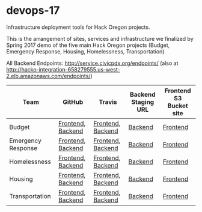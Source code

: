 # devops-17
Infrastructure deployment tools for Hack Oregon projects.

This is the arrangement of sites, services and infrastructure we finalized by Spring 2017 demo of the five main Hack Oregon projects (Budget, Emergency Response, Housing, Homelessness, Transportation)

All Backend Endpoints: http://service.civicpdx.org/endpoints/ (also at http://hacko-integration-658279555.us-west-2.elb.amazonaws.com/endpoints/)

Team | GitHub | Travis | Backend Staging URL | Frontend S3 Bucket site
---- | ------ | ------ | ----------------- | -------------------
Budget | [Frontend](https://github.com/hackoregon/team-budget-frontend), [Backend](https://github.com/hackoregon/team-budget) | [Frontend](https://travis-ci.org/hackoregon/team-budget-frontend), [Backend](https://travis-ci.org/hackoregon/team-budget) | [Backend](http://service.civicpdx.org/budget) | [Frontend](http://budget.civicpdx.org)
Emergency Response | [Frontend](https://github.com/hackoregon/emergency-response-frontend), [Backend](https://github.com/hackoregon/emergency-response-backend) | [Frontend](https://travis-ci.org/hackoregon/emergency-response-frontend), [Backend](https://travis-ci.org/hackoregon/emergency-response-backend) | [Backend](http://service.civicpdx.org/emergency/) | [Frontend](http://emergency-response.civicpdx.org)
Homelessness | [Frontend](https://github.com/hackoregon/teamHomelessness-frontend), [Backend](https://github.com/hackoregon/teamHomelessness) | [Frontend](https://travis-ci.org/hackoregon/teamHomelessness-frontend), [Backend](https://travis-ci.org/hackoregon/teamHomelessness) | [Backend](http://service.civicpdx.org/homeless/)| [Frontend](http://homelessness.civicpdx.org)
Housing | [Frontend](https://github.com/hackoregon/housing-frontend), [Backend](https://github.com/hackoregon/housing-backend) | [Frontend](https://travis-ci.org/hackoregon/housing-frontend), [Backend](https://travis-ci.org/hackoregon/housing-backend) | [Backend](http://service.civicpdx.org/housing/)| [Frontend](http://housing.civicpdx.org)
Transportation | [Frontend](https://github.com/hackoregon/transportation-frontend), [Backend](https://github.com/hackoregon/transportation-backend) | [Frontend](https://travis-ci.org/hackoregon/transportation-frontend), [Backend](https://travis-ci.org/hackoregon/transportation-backend) | [Backend](http://service.civicpdx.org/transport/) | [Frontend](http://transportation.civicpdx.org)
